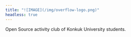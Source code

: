 ```yaml
---
title: "![IMAGE](/img/overflow-logo.png)"
headless: true
---
```


Open Source activity club of Konkuk University students.